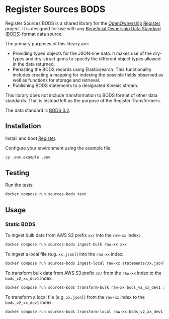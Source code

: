 # Register Sources BODS

Register Sources BODS is a shared library for the [OpenOwnership](https://www.openownership.org/en/) [Register](https://github.com/openownership/register) project.
It is designed for use with any [Beneficial Ownership Data Standard (BODS)](https://www.openownership.org/en/topics/beneficial-ownership-data-standard/) format data source.

The primary purposes of this library are:

- Providing typed objects for the JSON-line data. It makes use of the dry-types and dry-struct gems to specify the different object types allowed in the data returned.
- Persisting the BODS records using Elasticsearch. This functionality includes creating a mapping for indexing the possible fields observed as well as functions for storage and retrieval.
- Publishing BODS statements to a designated Kinesis stream.

This library does not include transformation to BODS format of other data standards. That is instead left as the purpose of the Register Transformers.

The data standard is [BODS 0.2](https://standard.openownership.org/en/0.2.0/schema/schema-browser.html).

## Installation

Install and boot [Register](https://github.com/openownership/register).

Configure your environment using the example file:

```sh
cp .env.example .env
```

## Testing

Run the tests:

```sh
docker compose run sources-bods test
```

## Usage

### Static BODS

To ingest bulk data from AWS S3 prefix `xx/` into the `raw-xx` index:

```sh
docker compose run sources-bods ingest-bulk raw-xx xx/
```

To ingest a local file (e.g. `xx.jsonl`) into the `raw-xx` index:

```sh
docker compose run sources-bods ingest-local raw-xx statements/xx.jsonl
```

To transform bulk data from AWS S3 prefix `xx/` from the `raw-xx` index to the `bods_v2_xx_dev1` index:

```sh
docker compose run sources-bods transform-bulk raw-xx bods_v2_xx_dev1 xx/
```

To transform a local file (e.g. `xx.jsonl`) from the `raw-xx` index to the `bods_v2_xx_dev1` index:

```sh
docker compose run sources-bods transform-local raw-xx bods_v2_xx_dev1 statements/xx.jsonl
```
